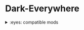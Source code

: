 # Dark-Everywhere

<details>
<summary>:eyes: compatible mods</summary>

<p align="center">
    <a title="Apotheosis" aria-label="build" href="https://www.curseforge.com/minecraft/mc-mods/apotheosis">
        <img alt="right" alt="Rafa-pic" height="50" width="50" style="border-radius:50px;" src="https://user-images.githubusercontent.com/18473368/204269025-d399f227-9182-45a5-91e8-47796b49bb86.png">
</div>
<a title="Botany Pots" aria-label="build" href="https://www.curseforge.com/minecraft/mc-mods/botany-pots">
        <img alt="right" alt="Rafa-pic" height="50" width="50" style="border-radius:50px;" src="https://user-images.githubusercontent.com/18473368/204270055-12c0e7e2-5f57-42ff-a72d-09dce67c5387.png">
</div>
<a title="Botany Pots Tiers" aria-label="build" href="https://www.curseforge.com/minecraft/mc-mods/botany-pots-tiers">
        <img alt="right" alt="Rafa-pic" height="50" width="50" style="border-radius:50px;" src="https://user-images.githubusercontent.com/18473368/204270201-0d2dd456-1892-4923-affc-7145f2bb830e.png">
</div>
<a title="Cloth Config" aria-label="build" href="https://www.curseforge.com/minecraft/mc-mods/cloth-config">
        <img alt="right" alt="Rafa-pic" height="50" width="50" style="border-radius:50px;" src="https://user-images.githubusercontent.com/18473368/204270666-59082e62-4270-49d4-980d-f43ab3a47a97.png">
</div>
<a title="Create" aria-label="build" href="https://www.curseforge.com/minecraft/mc-mods/create">
        <img alt="right" alt="Rafa-pic" height="50" width="50" style="border-radius:50px;" src="https://user-images.githubusercontent.com/18473368/204271297-a857cba0-1f32-4d9b-a49e-a3656c4181fa.png">
</div>
<a title="Curios" aria-label="build" href="https://www.curseforge.com/minecraft/mc-mods/curios">
        <img alt="right" alt="Rafa-pic" height="50" width="50" style="border-radius:50px;" src="https://user-images.githubusercontent.com/18473368/204271522-00bfa950-19e8-4bd4-a972-6579599f20b8.png">
</div>
<a title="Cyclic" aria-label="build" href="https://www.curseforge.com/minecraft/mc-mods/cyclic">
        <img alt="right" alt="Rafa-pic" height="50" width="50" style="border-radius:50px;" src="https://user-images.githubusercontent.com/18473368/204271962-e781dbce-0203-4726-b489-9057664a910c.png">
</div>
<a title="Cyclops Core" aria-label="build" href="https://www.curseforge.com/minecraft/mc-mods/cyclops-core">
        <img alt="right" alt="Rafa-pic" height="50" width="50" style="border-radius:50px;" src="https://user-images.githubusercontent.com/18473368/204272235-85367554-0e86-4154-b058-2de3ce59529e.png">
</div>
<a title="Farmers Delight" aria-label="build" href="https://www.curseforge.com/minecraft/mc-mods/farmers-delight">
        <img alt="right" alt="Rafa-pic" height="50" width="50" style="border-radius:50px;" src="https://user-images.githubusercontent.com/18473368/204272595-4c5ae961-b9bd-445a-a5ea-bea0ab0c647b.png">
</div>
<a title="Flux Networks" aria-label="build" href="https://www.curseforge.com/minecraft/mc-mods/flux-networks">
        <img alt="right" alt="Rafa-pic" height="50" width="50" style="border-radius:50px;" src="https://user-images.githubusercontent.com/18473368/204272864-4a3ef0c3-363a-4f8b-bfbd-a54c177c9173.png">
</div>
<a title="Hostile Neural Networks" aria-label="build" href="https://www.curseforge.com/minecraft/mc-mods/hostile-neural-networks">
        <img alt="right" alt="Rafa-pic" height="50" width="50" style="border-radius:50px;" src="https://user-images.githubusercontent.com/18473368/204273107-fe99b47b-2aaa-46cf-9264-33fdcab4fccd.png">
</div>
<a title="Integrated Dynamics" aria-label="build" href="https://www.curseforge.com/minecraft/mc-mods/integrated-dynamics">
        <img alt="right" alt="Rafa-pic" height="50" width="50" style="border-radius:50px;" src="https://user-images.githubusercontent.com/18473368/204274025-7c91bd13-c871-4572-aed8-5fbd4f08afca.png">
</div>
<a title="Integrated Crafting" aria-label="build" href="https://www.curseforge.com/minecraft/mc-mods/integrated-crafting">
        <img alt="right" alt="Rafa-pic" height="50" width="50" style="border-radius:50px;" src="https://user-images.githubusercontent.com/18473368/204273461-14ecb9e0-9067-4bf1-b0af-bc0cb9d3b2b1.png">
</div>
<a title="Integrated Terminals" aria-label="build" href="https://www.curseforge.com/minecraft/mc-mods/integrated-terminals">
        <img alt="right" alt="Rafa-pic" height="50" width="50" style="border-radius:50px;" src="https://user-images.githubusercontent.com/18473368/204273588-632b6d51-4959-403c-b494-6ef10a8e1d52.png">
</div>
<a title="Integrated Tunnels" aria-label="build" href="https://www.curseforge.com/minecraft/mc-mods/integrated-tunnels">
        <img alt="right" alt="Rafa-pic" height="50" width="50" style="border-radius:50px;" src="https://user-images.githubusercontent.com/18473368/204273692-6adc3f76-9986-4abf-8dea-3ab26fd4ef08.png">
</div>
<a title="Integrated NBT" aria-label="build" href="https://www.curseforge.com/minecraft/mc-mods/integrated-nbt">
        <img alt="right" alt="Rafa-pic" height="50" width="50" style="border-radius:50px;" src="https://user-images.githubusercontent.com/18473368/204273857-4f310fbe-d72d-419d-969d-b933eb2799ee.png">
</div>
<a title="Iron Chests" aria-label="build" href="https://www.curseforge.com/minecraft/mc-mods/iron-chests">
        <img alt="right" alt="Rafa-pic" height="50" width="50" style="border-radius:50px;" src="https://user-images.githubusercontent.com/18473368/204274399-17e0fd47-e09d-4c34-b8f5-534a6702d184.png">
</div>
<a title="Iron Furnaces" aria-label="build" href="https://www.curseforge.com/minecraft/mc-mods/iron-furnaces">
        <img alt="right" alt="Rafa-pic" height="50" width="50" style="border-radius:50px;" src="https://user-images.githubusercontent.com/18473368/204274553-51b5c5e6-76fe-4c0e-9e84-6f1f200ca331.png">
</div>
<a title="JEI" aria-label="build" href="https://www.curseforge.com/minecraft/mc-mods/jei">
        <img alt="right" alt="Rafa-pic" height="50" width="50" style="border-radius:50px;" src="https://user-images.githubusercontent.com/18473368/204274840-ad0bbb27-d88d-4e76-b9c0-2bc1202f88fb.jpeg">
</div>
<a title="Refined Storage" aria-label="build" href="https://www.curseforge.com/minecraft/mc-mods/refined-storage">
        <img alt="right" alt="Rafa-pic" height="50" width="50" style="border-radius:50px;" src="https://user-images.githubusercontent.com/18473368/204275042-44df0430-6744-4250-8bf4-7043262b6520.png">
</div>
<a title="Refined Storage Addons" aria-label="build" href="https://www.curseforge.com/minecraft/mc-mods/refined-storage-addons">
        <img alt="right" alt="Rafa-pic" height="50" width="50" style="border-radius:50px;" src="https://user-images.githubusercontent.com/18473368/204275252-1c7deb1f-5d69-4bc0-953a-ab2cf8161f8c.png">
</div>
<a title="Storage Drawers" aria-label="build" href="https://www.curseforge.com/minecraft/mc-mods/storage-drawers">
        <img alt="right" alt="Rafa-pic" height="50" width="50" style="border-radius:50px;" src="https://user-images.githubusercontent.com/18473368/204275572-ff573079-0a38-4763-95be-8fc58729f8b8.png">
</div>
<a title="Trinkets" aria-label="build" href="https://www.curseforge.com/minecraft/mc-mods/trinkets">
        <img alt="right" alt="Rafa-pic" height="50" width="50" style="border-radius:50px;" src="https://user-images.githubusercontent.com/18473368/204275721-7715bc3b-c0f7-4fef-a160-62d94e7e12a8.png">
</div>

</p>
</details>


